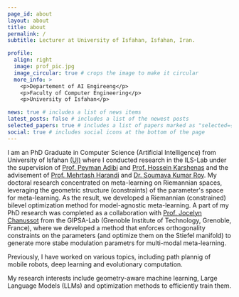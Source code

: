 ```yaml
---
page_id: about
layout: about
title: about
permalink: /
subtitle: Lecturer at University of Isfahan, Isfahan, Iran.

profile:
  align: right
  image: prof_pic.jpg
  image_circular: true # crops the image to make it circular
  more_info: >
    <p>Departement of AI Engireeng</p>
    <p>Faculty of Computer Engineering</p>
    <p>University of Isfahan</p>

news: true # includes a list of news items
latest_posts: false # includes a list of the newest posts
selected_papers: true # includes a list of papers marked as "selected={true}"
social: true # includes social icons at the bottom of the page
---
```


I am an PhD Graduate in Computer Science (Artificial Intelligence) from University of Isfahan <a href="https://comp.ui.ac.ir/en">(UI)</a> where I conducted research in the ILS-Lab under the supervision of <a href="https://engold.ui.ac.ir/~adibi/"> Prof. Peyman Adibi</a> and <a href="https://engold.ui.ac.ir/~h.karshenas/"> Prof. Hossein Karshenas</a> and the advisement of <a href="https://sites.google.com/site/mehrtashharandi/home"> Prof. Mehrtash Harandi</a> and <a href="https://www.linkedin.com/in/soumava-kumar-roy-1689a2a4"> Dr. Soumava Kumar Roy</a>. My doctoral research concentrated on meta-learning on Riemannian spaces, leveraging the geometric structure (constraints) of the parameter's space for meta-learning. As the result, we developed a Riemannian (constrained) bilevel optimization method for model-agnostic meta-learning. A part of my PhD research was completed as a collaboration with <a href="https://jocelyn-chanussot.net/"> Prof. Jocelyn Chanussot</a> from the GIPSA-Lab (Grenoble Institute of Technology, Grenoble, France), where we developed a method that enforces orthogonality constraints on the parameters (and optimize them on the Stiefel manifold) to generate more stabe modulation parametrs for multi-modal meta-learning.

Previously, I have worked on various topics, including path plannig of mobile robots, deep learning and evolutionary computation.

My research interests include geometry-aware machine learning, Large Language Models (LLMs) and optimization methods to efficiently train them.
